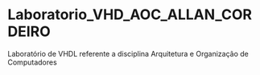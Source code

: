 # Laboratorio_VHD_AOC_ALLAN_CORDEIRO
Laboratório de VHDL referente a disciplina Arquitetura e Organização de Computadores

